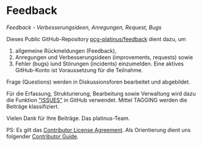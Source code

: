 # Feedback
*Feedback - Verbesserungsideen, Anregungen, Request, Bugs*

Dieses Public GitHub-Repository [pcg-platinus/feedback](https://github.com/pcg-platinus/feedback/) dient dazu, um 
1. allgemeine Rückmeldungen (Feedback), 
2. Anregungen und Verbesserungsideen (improvements, requests) sowie 
3. Fehler (bugs) iund Störungen (incidents)
einzumelden. Eine aktives GitHub-Konto ist Voraussetzung für die Teilnahme.  

Frage (Questions) werden in Diskussionsforen bearbeitet und abgebildet. 

Für die Erfassung, Strukturierung, Bearbeitung sowie Verwaltung wird dazu die Funktion ["ISSUES"](https://github.com/pcg-platinus/feedback/issues) in GitHub verwendet. Mittel TAGGING werden die Beiträge klassifiziert.

Vielen Dank für Ihre Beiträge. Das platinus-Team.


PS: 
Es gilt das [Contributor License Agreement](https://github.com/kubernetes/community/blob/master/CLA.md). 
Als Orientierung dient uns folgender [Contributor Guide](https://www.kubernetes.dev/docs/guide/#contributor-guide).
